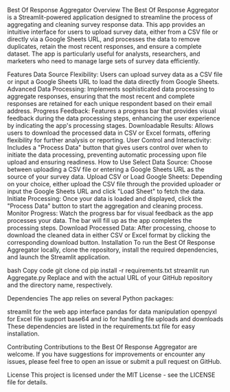 Best Of Response Aggregator
Overview
The Best Of Response Aggregator is a Streamlit-powered application designed to streamline the process of aggregating and cleaning survey response data. This app provides an intuitive interface for users to upload survey data, either from a CSV file or directly via a Google Sheets URL, and processes the data to remove duplicates, retain the most recent responses, and ensure a complete dataset. The app is particularly useful for analysts, researchers, and marketers who need to manage large sets of survey data efficiently.

Features
Data Source Flexibility: Users can upload survey data as a CSV file or input a Google Sheets URL to load the data directly from Google Sheets.
Advanced Data Processing: Implements sophisticated data processing to aggregate responses, ensuring that the most recent and complete responses are retained for each unique respondent based on their email address.
Progress Feedback: Features a progress bar that provides visual feedback during the data processing steps, enhancing the user experience by indicating the app's processing stages.
Downloadable Results: Allows users to download the processed data in CSV or Excel formats, offering flexibility for further analysis or reporting.
User Control and Interactivity: Includes a "Process Data" button that gives users control over when to initiate the data processing, preventing automatic processing upon file upload and ensuring readiness.
How to Use
Select Data Source: Choose between uploading a CSV file or entering a Google Sheets URL as the source of your survey data.
Upload CSV or Load Google Sheets: Depending on your choice, either upload the CSV file through the provided uploader or input the Google Sheets URL and click "Load Sheet" to fetch the data.
Initiate Processing: Once your data is loaded and displayed, click the "Process Data" button to start the aggregation and cleaning process.
Monitor Progress: Watch the progress bar for visual feedback as the app processes your data. The bar will fill up as the app completes the processing steps.
Download Processed Data: After processing, choose to download the cleaned data in either CSV or Excel format by clicking the corresponding download button.
Installation
To run the Best Of Response Aggregator locally, clone the repository, install the required dependencies, and launch the Streamlit application.

bash
Copy code
git clone <repository-url>
cd <repository-directory>
pip install -r requirements.txt
streamlit run Aggregate.py
Replace <repository-url> and <repository-directory> with the actual URL of your GitHub repository and the directory name, respectively.

Dependencies
The app relies on several Python packages:

streamlit for the web app interface
pandas for data manipulation
openpyxl for Excel file support
base64 and io for handling file uploads and downloads
These dependencies are listed in the requirements.txt file for easy installation.

Contributing
Contributions to the Best Of Response Aggregator are welcome. If you have suggestions for improvements or encounter any issues, please feel free to open an issue or submit a pull request on GitHub.

License
This project is licensed under the MIT License - see the LICENSE file for details.